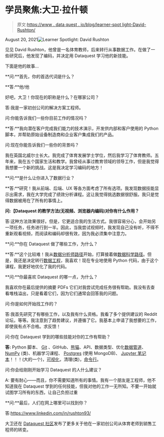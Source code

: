 # 学员聚焦:大卫·拉什顿

> 原文:[https://www . data quest . io/blog/learner-spot light-David-Rushton/](https://www.dataquest.io/blog/learner-spotlight-david-rushton/)

August 20, 2021![Learner Spotlight: David Rushton](../Images/27889e325c41c0790f4b1c7e6c4853e2.png)

见见 David Rushton，他曾是一名体育教师，后来转行从事数据工作。在做了一些研究后，他发现了编码，并决定用 Dataquest 学习他的新技能。

下面是他的故事…

**问:**首先，你的首选代词是什么？

**答:**他/他

好吧，大卫！你现在的职称是什么？在哪家公司？

答:我是一家初创公司的解决方案工程师。

问:你能告诉我们一些你目前工作的情况吗？

**答:**我向潜在客户完成我们能力的技术演示，开发供内部和客户使用的 Python 脚本，并帮助原始设备制造商和企业客户集成我们的产品。

问:现在你能告诉我们一些你的背景吗？

我在英国北威尔士长大。我完成了体育发展学士学位，然后我学习了体育教师。五年来，我在五个国家生活和教学。我曾经从事过教育领域的领导工作，但是我觉得我想要一个新的挑战。这是我决定学习编码的地方！

**问:**是什么让你进入了数据行业？

**答:**研究！我从前端、后端、UX 等各方面考虑了所有选项。我发现数据技能显示出需求，我在大学完成了绩效分析课程。这让我觉得挑选数据很舒服。我只是觉得数据被用在了所有的事情上。

**问:【Dataquest 的教学方法(无视频、浏览器内编码)对你有什么作用？**

答:这种方法效果很好。但是，它更适合我的生活方式。我很容易分心，会开始另一项任务，任务进行到一半。因此，当我尝试视频时，我发现自己没有听，不得不重新观看视频，而阅读和编码却很有效，因为我必须集中注意力。

**问:**你在 Dataquest 做了哪些工作，为什么？

**答:**这个比较难！我从[数据分析师路径](https://www.dataquest.io/path/data-analyst/)开始，打算接着做[数据科学路径](https://www.dataquest.io/path/data-scientist/)。但是，我还是决定转行[数据工程](https://www.dataquest.io/path/data-engineer/)，我喜欢！现在专业地使用 Python 代码，由于这个课程，我更好地优化了我的代码。

**问:**你最喜欢 Dataquest 的哪一点，为什么？

我喜欢你在最后提供的摘要 PDFs 它们对我尝试完成任务很有帮助。我没有去查看堆栈溢出，只是看着它们，因为它们通常会回答我的问题。

问:你是如何开始找工作的？

答:我首先研究了有哪些工作，以及我有什么资格。我看了多个提供建议的 Reddit 论坛，等等。我注意到了趋势建议，并遵循了它。我基本上申请了我想要的工作，即使我有点不合格。求反馈！

问:你在 Dataquest 学到的哪些技能对你的工作有帮助？

**答:** Python 脚本、 [Git](https://app.dataquest.io/m/98) 、GitHub、[熊猫](https://app.dataquest.io/m/291)、API、数据类型、优化[数据管道](https://www.dataquest.io/course/building-a-data-pipeline/)、 [NumPy](https://www.dataquest.io/course/numpy-for-data-engineers/) (类)、机器学习课程、 [Postgres](https://app.dataquest.io/m/245/) (使用 MongoDB)、 [Jupyter 笔记本](https://app.dataquest.io/m/349/)！！！(大的一个)，[可视化](https://www.dataquest.io/course/exploratory-data-visualization/)，清理(类)，[命令行](https://app.dataquest.io/m/112/)。

问:你会给刚刚开始学习 Dataquest 的人什么建议？

A: 要有耐心——而且，你不需要知道所有的事情。我有一个朋友是工程师，他不知道我在 Dataquest 学到的任何技能，但我对他的工作一无所知。不要一开始就试图学习所有的东西，让自己负担过重

**问:**最后，人们在网上哪里可以找到你？

答:https://www.linkedin.com/in/rushton93/

大卫还在 [Dataquest 社区](https://community.dataquest.io/t/physical-education-teacher-to-sales-engineer-for-a-cybersecurity-startup/554643)发布了更多关于他在一家初创公司从体育老师到销售工程师的转变。